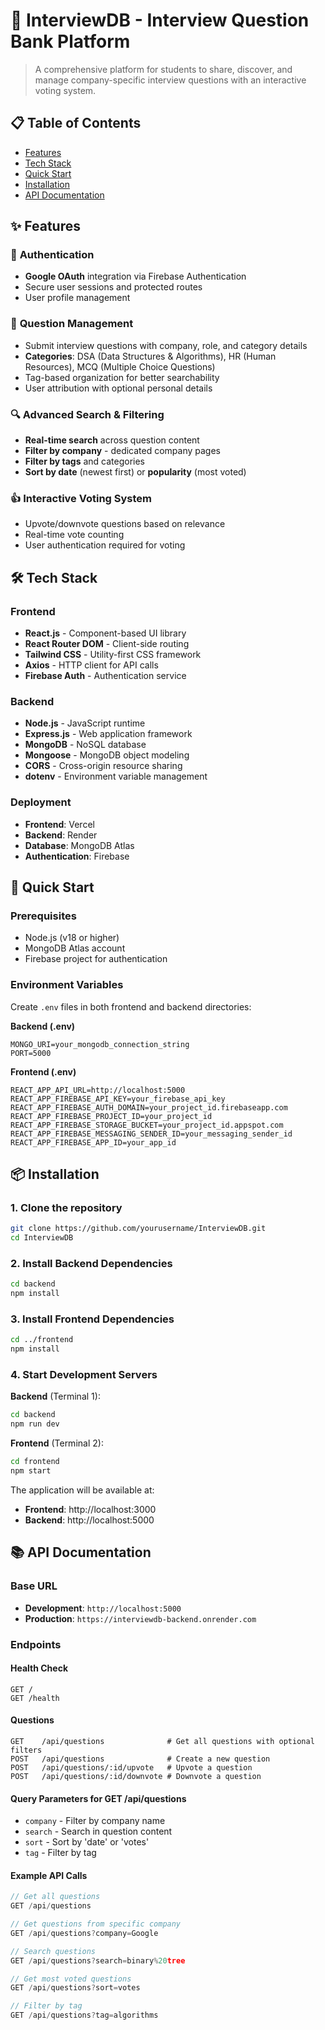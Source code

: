 # 🎯 InterviewDB - Interview Question Bank Platform



> A comprehensive platform for students to share, discover, and manage company-specific interview questions with an interactive voting system.

## 📋 Table of Contents

- [Features](#-features)
- [Tech Stack](#-tech-stack)
- [Quick Start](#-quick-start)
- [Installation](#-installation)
- [API Documentation](#-api-documentation)

## ✨ Features

### 🔐 **Authentication**
- **Google OAuth** integration via Firebase Authentication
- Secure user sessions and protected routes
- User profile management

### 📝 **Question Management**
- Submit interview questions with company, role, and category details
- **Categories**: DSA (Data Structures & Algorithms), HR (Human Resources), MCQ (Multiple Choice Questions)
- Tag-based organization for better searchability
- User attribution with optional personal details

### 🔍 **Advanced Search & Filtering**
- **Real-time search** across question content
- **Filter by company** - dedicated company pages
- **Filter by tags** and categories
- **Sort by date** (newest first) or **popularity** (most voted)

### 👍 **Interactive Voting System**
- Upvote/downvote questions based on relevance
- Real-time vote counting
- User authentication required for voting



## 🛠️ Tech Stack

### **Frontend**
- **React.js** - Component-based UI library
- **React Router DOM** - Client-side routing
- **Tailwind CSS** - Utility-first CSS framework
- **Axios** - HTTP client for API calls
- **Firebase Auth** - Authentication service

### **Backend**
- **Node.js** - JavaScript runtime
- **Express.js** - Web application framework
- **MongoDB** - NoSQL database
- **Mongoose** - MongoDB object modeling
- **CORS** - Cross-origin resource sharing
- **dotenv** - Environment variable management

### **Deployment**
- **Frontend**: Vercel
- **Backend**: Render
- **Database**: MongoDB Atlas
- **Authentication**: Firebase

## 🚀 Quick Start

### Prerequisites
- Node.js (v18 or higher)
- MongoDB Atlas account
- Firebase project for authentication

### Environment Variables

Create `.env` files in both frontend and backend directories:

**Backend (.env)**
```env
MONGO_URI=your_mongodb_connection_string
PORT=5000
```

**Frontend (.env)**
```env
REACT_APP_API_URL=http://localhost:5000
REACT_APP_FIREBASE_API_KEY=your_firebase_api_key
REACT_APP_FIREBASE_AUTH_DOMAIN=your_project_id.firebaseapp.com
REACT_APP_FIREBASE_PROJECT_ID=your_project_id
REACT_APP_FIREBASE_STORAGE_BUCKET=your_project_id.appspot.com
REACT_APP_FIREBASE_MESSAGING_SENDER_ID=your_messaging_sender_id
REACT_APP_FIREBASE_APP_ID=your_app_id
```

## 📦 Installation

### 1. Clone the repository
```bash
git clone https://github.com/yourusername/InterviewDB.git
cd InterviewDB
```

### 2. Install Backend Dependencies
```bash
cd backend
npm install
```

### 3. Install Frontend Dependencies
```bash
cd ../frontend
npm install
```

### 4. Start Development Servers

**Backend** (Terminal 1):
```bash
cd backend
npm run dev
```

**Frontend** (Terminal 2):
```bash
cd frontend
npm start
```

The application will be available at:
- **Frontend**: http://localhost:3000
- **Backend**: http://localhost:5000

## 📚 API Documentation

### Base URL
- **Development**: `http://localhost:5000`
- **Production**: `https://interviewdb-backend.onrender.com`

### Endpoints

#### **Health Check**
```http
GET /
GET /health
```

#### **Questions**
```http
GET    /api/questions              # Get all questions with optional filters
POST   /api/questions              # Create a new question
POST   /api/questions/:id/upvote   # Upvote a question
POST   /api/questions/:id/downvote # Downvote a question
```

#### **Query Parameters for GET /api/questions**
- `company` - Filter by company name
- `search` - Search in question content
- `sort` - Sort by 'date' or 'votes'
- `tag` - Filter by tag

#### **Example API Calls**
```javascript
// Get all questions
GET /api/questions

// Get questions from specific company
GET /api/questions?company=Google

// Search questions
GET /api/questions?search=binary%20tree

// Get most voted questions
GET /api/questions?sort=votes

// Filter by tag
GET /api/questions?tag=algorithms
```

